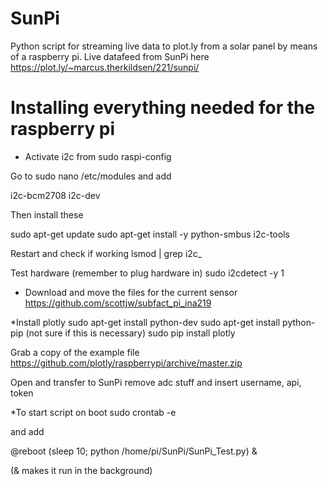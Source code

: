 # SunPi 
Python script for streaming live data to plot.ly from a solar panel by means of a raspberry pi.
Live datafeed from SunPi here https://plot.ly/~marcus.therkildsen/221/sunpi/

# Installing everything needed for the raspberry pi

+ Activate i2c from sudo raspi-config

Go to sudo nano /etc/modules and add

i2c-bcm2708
i2c-dev


Then install these

sudo apt-get update
sudo apt-get install -y python-smbus i2c-tools


Restart and check if working 
lsmod | grep i2c_


Test hardware (remember to plug hardware in)
sudo i2cdetect -y 1

* Download and move the files for the current sensor
https://github.com/scottjw/subfact_pi_ina219


*Install plotly 
sudo apt-get install python-dev
sudo apt-get install python-pip (not sure if this is necessary)
sudo pip install plotly 

Grab a copy of the example file 
https://github.com/plotly/raspberrypi/archive/master.zip

Open and transfer to SunPi
remove adc stuff and insert username, api, token

*To start script on boot 
sudo crontab -e

and add 

@reboot (sleep 10; python /home/pi/SunPi/SunPi_Test.py) &

(& makes it run in the background)

